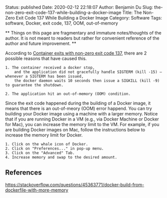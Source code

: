 Status: published
Date: 2020-02-12 22:18:07
Author: Benjamin Du
Slug: the-non-zero-exit-code-137-while-building-a-docker-image
Title: The Non-Zero Exit Code 137 While Building a Docker Image
Category: Software
Tags: software, Docker, exit code, 137, OOM, out-of-memory

**
Things on this page are fragmentary and immature notes/thoughts of the author.
It is not meant to readers but rather for convenient reference of the author and future improvement.
**

According to
[Container exits with non-zero exit code 137](https://success.docker.com/article/what-causes-a-container-to-exit-with-code-137),
there are 2 possible reasons that have caused this.

    1. The container received a docker stop,
        and the application did not gracefully handle SIGTERM (kill -15) — whenever a SIGTERM has been issued,
        the docker daemon waits 10 seconds then issue a SIGKILL (kill -9) to guarantee the shutdown.

    2. The application hit an out-of-memory (OOM) condition.

Since the exit code happened during the building of a Docker image,
it means that there is an out-of-meory (OOM) error happend.
You can try building your Docker image using a machine with a larger memory.
Notice that if you are running Docker in a VM (e.g., via Docker Machine or Docker for Mac),
you can increase the memory limit to the VM.
For example,
if you are building Docker images on Mac, 
follow the instructions below to increase the memory limit for Docker.

    1. Click on the whale icon of Docker.
    2. Click on "Preferences..." in pop-up menu.
    3. Click on the "Advanced" Tab.
    4. Increase memory and swap to the desired amount. 

## References

https://stackoverflow.com/questions/45363771/docker-build-from-dockerfile-with-more-memory
